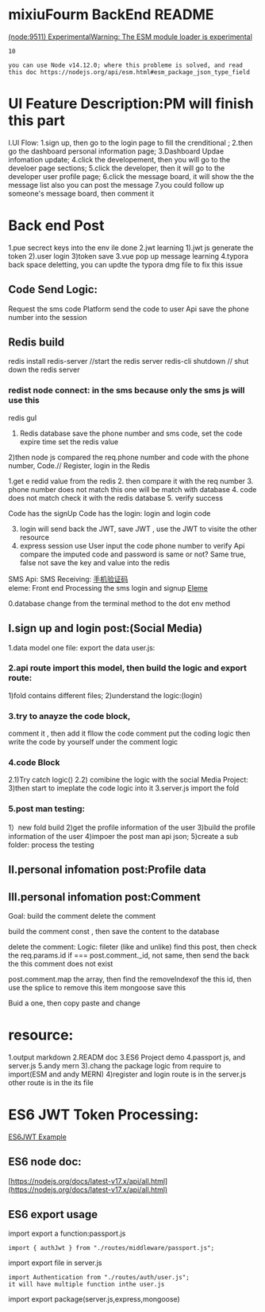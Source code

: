 # mixiuFourm BackEnd README

[(node:9511) ExperimentalWarning: The ESM module loader is experimental](https://stackoverflow.com/questions/63317051/node9511-experimentalwarning-the-esm-module-loader-is-experimental)
```
10

you can use Node v14.12.0; where this probleme is solved, and read this doc https://nodejs.org/api/esm.html#esm_package_json_type_field
```
# UI Feature Description:PM will finish this part
I.UI Flow:
1.sign up, then go to the login page to fill the crenditional ;
2.then go the dashboard personal information page;
3.Dashboard Updae infomation update;
4.click the developement, then you will go to the develoer page sections;
5.click the developer, then it will go to the developer user profile page;
6.click the message board, it will show the the message list also you can post the message
7.you could follow up someone's message board, then comment it


#	Back end Post 
1.pue secrect keys into the env ile done
2.jwt learning
1).jwt js generate the token
2).user login
3)token save
3.vue pop up message learning
4.typora back space deletting, you can updte the typora dmg file to fix this issue

## Code Send Logic:
Request the sms code 
Platform send the code to user
Api save the phone number into the session 

## Redis build

redis install 
redis-server //start the redis server
redis-cli shutdown // shut down the redis server

### redist node connect: in the sms because only the sms js will use this
redis guI
1) Redis database save the phone number and sms code, set the code expire time 
set the redis value

2)then node js compared the req.phone number and code with the phone number, Code.// Register, login in the Redis 

1.get e redid value from the redis
2. then compare it with the req number
3. phone number does not match this one will be match with database
4. code does not match check it with the redis database
5. verify success

Code has the signUp
Code has the login:
login and login code

3) login will send back the JWT, save JWT 
, use the JWT to visite the other resource 
2) express session use
User input the code phone number to verify 
Api compare the imputed code and password is same or not?
Same true, false not
save the key and value into the redis

SMS Api:
SMS Receiving:
[手机验证码](https://www.cnblogs.com/guanqiweb/p/14968976.html)  
eleme: Front end Processing the sms login and signup
[Eleme](https://www.udemy.com/course/vuecli3-elemeapp/learn/lecture/13776144#overview)

0.database change from the terminal method to the dot env method
## I.sign up and login post:(Social Media)


1.data model one file: export the data user.js:

### 2.api route import this model, then build the logic and export route:
1)fold contains different files;
2)understand the logic:(login)

### 3.try to anayze the code block, 
comment it , then add it
fllow the code comment put the coding logic
then write the code by yourself
under the comment logic

### 4.code Block
2.1)Try catch logic()
2.2) comibine the logic with the social Media Project:
3)then start to imeplate the code logic into it
3.server.js import the fold

### 5.post man testing:
1）new fold build
2)get the profile information of the user
3)build the profile information of the user
4)impoer the post man api json;
5)create a sub folder: process the testing
## II.personal infomation post:Profile data
## III.personal infomation post:Comment

Goal: 
build the comment
delete the comment

build the comment
const , then save the content to the database

delete the comment:
Logic:
fileter (like and unlike)
find this post, then check the req.params.id if === post.comment._id,
not same, then send the back the this comment does not exist

post.comment.map the array, then find the removeIndexof the this id,
then use the splice to remove this item
mongoose save this 


Buid a one, then copy paste and change
# resource:
1.output markdown
2.READM doc
3.ES6 Project demo
4.passport js, and server.js
5.andy mern 
3).chang the package logic from require to import(ESM and andy MERN)
4)register and login route is in the server.js
other route is in the its file 
# ES6 JWT Token Processing:
[ES6JWT Example](https://github.dev/GlennOu66304/nodejs-express-auth-passport-jwt-es6-example/tree/patch-1)
## ES6 node doc:
[https://nodejs.org/docs/latest-v17.x/api/all.html](https://nodejs.org/docs/latest-v17.x/api/all.html)

## ES6 export usage
import export a function:passport.js
```
import { authJwt } from "./routes/middleware/passport.js";
```
import export file in server.js
```
import Authentication from "./routes/auth/user.js";
it will have multiple function inthe user.js
```
import export package(server.js,express,mongoose)

